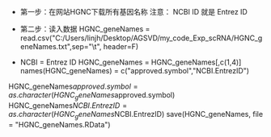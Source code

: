 - 第一步：在网站HGNC下载所有基因名称
注意： NCBI ID 就是 Entrez ID

- 第二步：读入数据
HGNC_geneNames = read.csv("C:/Users/linjh/Desktop/AGSVD/my_code_Exp_scRNA/HGNC_geneNames.txt",sep="\t", header=F)

- NCBI = Entrez ID
HGNC_geneNames = HGNC_geneNames[,c(1,4)]
names(HGNC_geneNames) = c("approved.symbol","NCBI.EntrezID")

HGNC_geneNames$approved.symbol=as.character(HGNC_geneNames$approved.symbol)
HGNC_geneNames$NCBI.EntrezID=as.character(HGNC_geneNames$NCBI.EntrezID)
save(HGNC_geneNames, file = "HGNC_geneNames.RData")
